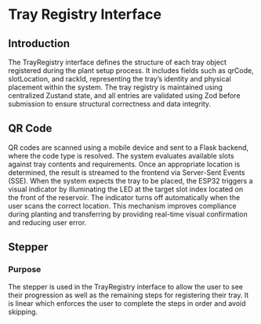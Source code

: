 
# Tray Registry Interface
## Introduction
The TrayRegistry interface defines the structure of each tray object registered during the plant setup process. It includes fields such as qrCode, slotLocation, and rackId, representing the tray’s identity and physical placement within the system. The tray registry is maintained using centralized Zustand state, and all entries are validated using Zod before submission to ensure structural correctness and data integrity.

## QR Code
QR codes are scanned using a mobile device and sent to a Flask backend, where the code type is resolved. The system evaluates available slots against tray contents and requirements. Once an appropriate location is determined, the result is streamed to the frontend via Server-Sent Events (SSE).
When the system expects the tray to be placed, the ESP32 triggers a visual indicator by illuminating the LED at the target slot index located on the front of the reservoir. The indicator turns off automatically when the user scans the correct location. This mechanism improves compliance during planting and transferring by providing real-time visual confirmation and reducing user error.



## Stepper
### Purpose
The stepper is used in the TrayRegistry interface to allow the user to see their progression as well as the remaining steps for registering their tray. It is linear which enforces the user to complete the steps in order and avoid skipping. 
